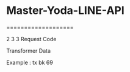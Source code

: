 # Master-Yoda-LINE-API
===================

2 3 3 Request Code

Transformer Data

Example : tx bk 69
